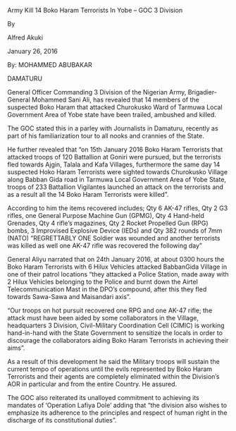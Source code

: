 Army Kill 14 Boko Haram Terrorists In Yobe – GOC 3 Division

By

Alfred Akuki

January 26, 2016

By: MOHAMMED ABUBAKAR

DAMATURU

General Officer Commanding 3 Division of the Nigerian Army, Brigadier-General Mohammed Sani Ali, has revealed that 14 members of the suspected Boko Haram that attacked Churokusko Ward of Tarmuwa Local Government Area of Yobe state have been trailed, ambushed and killed.

The GOC stated this in a parley with Journalists in Damaturu, recently as part of his familiarization tour to all nooks and crannies of the State.

He further revealed that “on 15th January 2016 Boko Haram Terrorists that attacked troops of 120 Battallion at Goniri were pursued, but the terrorists fled towards Ajgin, Talala and Kafa Villages, furthermore the same day 14 suspected Hoko Haram Terrorists were sighted towards Churokusko Village along Babban Gida road in Tarmuwa Local Government Area of Yobe State, troops of 233 Battallion Vigilantes launched an attack on the terrorists and as a result all the 14 Boko Haram Terrorists were killed”.

According to him the items recovered includes; Qty 6 AK-47 rifles, Qty 2 G3 rifles, one General Purpose Machine Gun (GPMG), Qty 4 Hand-held Grenades, Qty 4 rifle’s magazines, Qty 2 Rocket Propelled Gun (RPG) bombs, 3 Improvised Explosive Device (IEDs) and Qty 382 rounds of 7mm (NATO) “REGRETTABLY ONE Soldier was wounded and another terrorists was killed as well one AK-47 rifle was recovered the following day”

General Aliyu narrated that on 24th January 2016, at about 0300 hours the Boko Haram Terrorists with 6 Hilux Vehicles attacked BabbanGida Village in one of their patrol locations “they attacked a Police Station, made away with 2 Hilux Vehicles belonging to the Police and burnt down the Airtel Telecommunication Mast in the DPO’s compound, after this they fled towards Sawa-Sawa and Maisandari axis”.

“Our troops on hot pursuit recovered one RPG and one AK-47 rifle; the attack must have been aided by some collaborators in the Village, headquarters 3 Division, Civil-Military Coordination Cell (CIMIC) is working hand-in-hand with the State Government to sensitize the locals in order to discourage the collaborators aiding Boko Haram Terrorists in achieving their aims”.

As a result of this development he said the Military troops will sustain the current tempo of operations until the evils represented by Boko Haram Terrorists and their agents are completely eliminated within the Division’s AOR in particular and from the entire Country. He assured.

The GOC also reiterated its unalloyed commitment to achieving its mandates of ‘Operation Lafiya Dole’ adding that “the division also wishes to emphasize its adherence to the principles and respect of human right in the discharge of its constitutional duties”.


